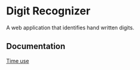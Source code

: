 # Digit Recognizer
A web application that identifies hand written digits.

## Documentation
[Time use](https://github.com/juhamyllari/digit-recognizer/blob/master/documentation/time_use.md)

